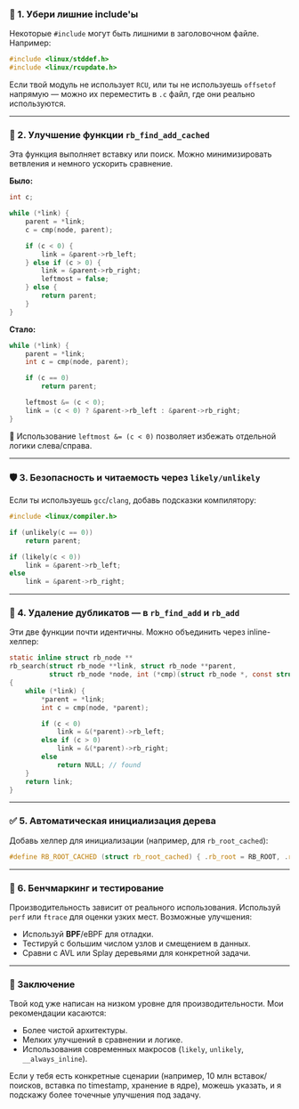 ### 🔧 1. **Убери лишние include'ы**

Некоторые `#include` могут быть лишними в заголовочном файле. Например:

```c
#include <linux/stddef.h>
#include <linux/rcupdate.h>
```

Если твой модуль не использует `RCU`, или ты не используешь `offsetof` напрямую — можно их переместить в `.c` файл, где они реально используются.

---

### 🚀 2. **Улучшение функции `rb_find_add_cached`**

Эта функция выполняет вставку или поиск. Можно минимизировать ветвления и немного ускорить сравнение.

**Было:**

```c
int c;

while (*link) {
	parent = *link;
	c = cmp(node, parent);

	if (c < 0) {
		link = &parent->rb_left;
	} else if (c > 0) {
		link = &parent->rb_right;
		leftmost = false;
	} else {
		return parent;
	}
}
```

**Стало:**

```c
while (*link) {
	parent = *link;
	int c = cmp(node, parent);

	if (c == 0)
		return parent;

	leftmost &= (c < 0);
	link = (c < 0) ? &parent->rb_left : &parent->rb_right;
}
```

🔹 Использование `leftmost &= (c < 0)` позволяет избежать отдельной логики слева/справа.

---

### 🛡️ 3. **Безопасность и читаемость через `likely/unlikely`**

Если ты используешь `gcc`/`clang`, добавь подсказки компилятору:

```c
#include <linux/compiler.h>
```

```c
if (unlikely(c == 0))
    return parent;

if (likely(c < 0))
    link = &parent->rb_left;
else
    link = &parent->rb_right;
```

---

### 🧠 4. **Удаление дубликатов — в `rb_find_add` и `rb_add`**

Эти две функции почти идентичны. Можно объединить через inline-хелпер:

```c
static inline struct rb_node **
rb_search(struct rb_node **link, struct rb_node **parent,
          struct rb_node *node, int (*cmp)(struct rb_node *, const struct rb_node *))
{
    while (*link) {
        *parent = *link;
        int c = cmp(node, *parent);

        if (c < 0)
            link = &(*parent)->rb_left;
        else if (c > 0)
            link = &(*parent)->rb_right;
        else
            return NULL; // found
    }
    return link;
}
```

---

### ✅ 5. **Автоматическая инициализация дерева**

Добавь хелпер для инициализации (например, для `rb_root_cached`):

```c
#define RB_ROOT_CACHED (struct rb_root_cached) { .rb_root = RB_ROOT, .rb_leftmost = NULL }
```

---

### 🧪 6. **Бенчмаркинг и тестирование**

Производительность зависит от реального использования. Используй `perf` или `ftrace` для оценки узких мест. Возможные улучшения:

* Используй **BPF**/eBPF для отладки.
* Тестируй с большим числом узлов и смещением в данных.
* Сравни с AVL или Splay деревьями для конкретной задачи.

---

### 📜 Заключение

Твой код уже написан на низком уровне для производительности. Мои рекомендации касаются:

* Более чистой архитектуры.
* Мелких улучшений в сравнении и логике.
* Использования современных макросов (`likely`, `unlikely`, `__always_inline`).

Если у тебя есть конкретные сценарии (например, 10 млн вставок/поисков, вставка по timestamp, хранение в ядре), можешь указать, и я подскажу более точечные улучшения под задачу.
